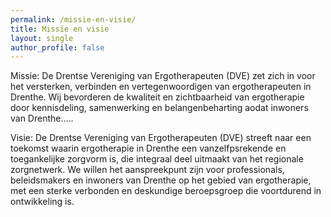 ```yaml
---
permalink: /missie-en-visie/
title: Missie en visie
layout: single
author_profile: false
---
```


Missie:
De Drentse Vereniging van Ergotherapeuten (DVE) zet zich in voor het versterken,
verbinden en vertegenwoordigen van ergotherapeuten in Drenthe. Wij bevorderen de
kwaliteit en zichtbaarheid van ergotherapie door kennisdeling, samenwerking en
belangenbeharting aodat inwoners van Drenthe.....

Visie:
De Drentse Vereniging van Ergotherapeuten (DVE) streeft naar een toekomst waarin
ergotherapie in Drenthe een vanzelfpsrekende en toegankelijke zorgvorm is, die integraal
deel uitmaakt van het regionale zorgnetwerk. We willen het aanspreekpunt zijn voor 
professionals, beleidsmakers en inwoners van Drenthe op het gebied van ergotherapie, met
een sterke verbonden en deskundige beroepsgroep die voortdurend in ontwikkeling is.